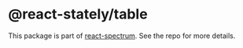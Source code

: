 # @react-stately/table

This package is part of [react-spectrum](https://github.com/watheia/rsp-kit). See the repo for more details.
